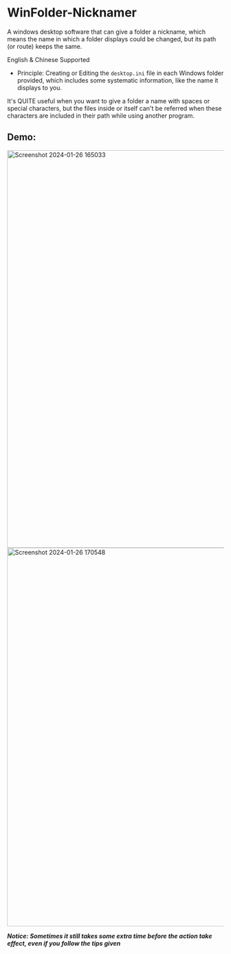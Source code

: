 # WinFolder-Nicknamer

A windows desktop software that can give a folder a nickname, which means the name in which a folder displays could be changed, but its path (or route) keeps the same.

English & Chinese Supported

* Principle: Creating or Editing the `desktop.ini` file in each Windows folder provided, which includes some systematic information, like the name it displays to you.

It's QUITE useful when you want to give a folder a name with spaces or special characters, but the files inside or itself can't be referred when these characters are included in their path while using another program.

## Demo:

<img width="924" alt="Screenshot 2024-01-26 165033" src="https://github.com/HNRobert/WinFolder-Nicknamer/assets/120773486/c5dbfe6d-fa1b-4b13-bbf1-39df3fb51d49">

<img width="880" alt="Screenshot 2024-01-26 170548" src="https://github.com/HNRobert/WinFolder-Nicknamer/assets/120773486/3d7820b3-381f-4c7b-912f-d8bbb9f4e69a">

***Notice: Sometimes it still takes some extra time before the action take effect, even if you follow the tips given***
